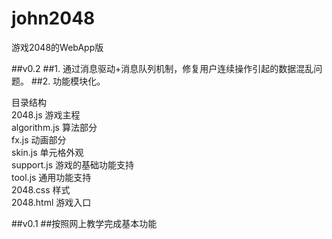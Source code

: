 john2048
========

游戏2048的WebApp版

##v0.2
##1. 通过消息驱动+消息队列机制，修复用户连续操作引起的数据混乱问题。
##2. 功能模块化。

目录结构<br/>
2048.js 游戏主程<br/>
algorithm.js 算法部分<br/>
fx.js 动画部分<br/>
skin.js 单元格外观<br/>
support.js 游戏的基础功能支持<br/>
tool.js 通用功能支持<br/>
2048.css 样式<br/>
2048.html 游戏入口<br/>



##v0.1
##按照网上教学完成基本功能
